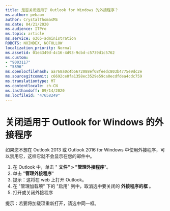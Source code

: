 ```yaml
---
title: 是否关闭适用于 Outlook for Windows 的外接程序？
ms.author: pebaum
author: CrystalThomasMS
ms.date: 04/21/2020
ms.audience: ITPro
ms.topic: article
ms.service: o365-administration
ROBOTS: NOINDEX, NOFOLLOW
localization_priority: Normal
ms.assetid: 01e4349d-4c16-4d93-9cbd-c5739d1c5762
ms.custom:
- "9003117"
- "5896"
ms.openlocfilehash: aa768a0c4b5672088ef68feedc803b4775e9dc2e
ms.sourcegitcommit: c6692ce0fa1358ec3529e59ca0ecdfdea4cdc759
ms.translationtype: MT
ms.contentlocale: zh-CN
ms.lasthandoff: 09/14/2020
ms.locfileid: "47658249"
---
```

# <a name="turn-an-add-in-off-for-outlook-for-windows"></a>关闭适用于 Outlook for Windows 的外接程序

如果您不想在 Outlook 2013 或 Outlook 2016 for Windows 中使用外接程序，可以禁用它，这样它就不会显示在您的邮件中。  

1. 在 Outlook 中，单击 " **文件" > "管理外接程序**"。
2. 单击 "**管理外接程序**"
3. 提示：这将在 web 上打开 Outlook。
4. 在 "管理加载项" 下的 "启用" 列中，取消选中要关闭的 **外接程序的框**  。
5. 打开或关闭外接程序

提示：若要将加载项重新打开，请选中同一框。
